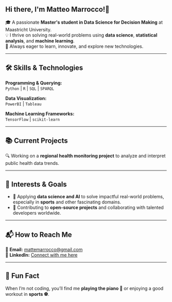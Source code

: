 ## Hi there, I'm **Matteo Marrocco**!👋

  

🎓 A passionate **Master's student in Data Science for Decision Making** at Maastricht University.  
💡 I thrive on solving real-world problems using **data science**, **statistical analysis**, and **machine learning**.  
🚀 Always eager to learn, innovate, and explore new technologies.  

---

## 🛠️ **Skills & Technologies**  

**Programming & Querying:**  
`Python` | `R` | `SQL` | `SPARQL`  

**Data Visualization:**  
`PowerBI` | `Tableau`  

**Machine Learning Frameworks:**  
`TensorFlow` | `scikit-learn`  

---

## 📚 **Current Projects**  
🔍 Working on a **regional health monitoring project** to analyze and interpret public health data trends.  

---

## 🌱 **Interests & Goals**  
- 🔗 Applying **data science and AI** to solve impactful real-world problems, especially in **sports** and other fascinating domains.  
- 🤝 Contributing to **open-source projects** and collaborating with talented developers worldwide.  

---

## 📬 **How to Reach Me**  
📧 **Email:** [mattemarrocco@gmail.com](mailto:mattemarrocco@gmail.com)  
💼 **LinkedIn:** [Connect with me here](https://www.linkedin.com/in/matteomarrocco)  

---

## 🎵 **Fun Fact**  
When I’m not coding, you’ll find me **playing the piano 🎹** or enjoying a good workout in **sports ⚽**.  
